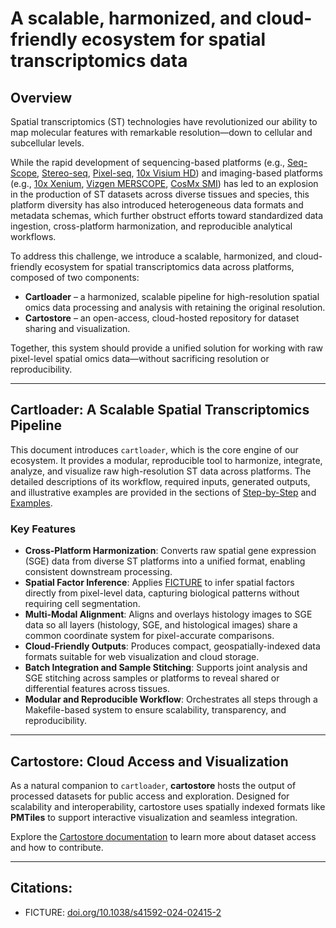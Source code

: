 # A scalable, harmonized, and cloud-friendly ecosystem for spatial transcriptomics data

## Overview
Spatial transcriptomics (ST) technologies have revolutionized our ability to map molecular features with remarkable resolution—down to cellular and subcellular levels. 

While the rapid development of sequencing-based platforms (e.g., [Seq-Scope](https://www.nature.com/articles/s41596-024-01065-0), [Stereo-seq](https://www.bgi.com/global/service/spatial-transcriptome-stereo-seq), [Pixel-seq](https://www.cell.com/cell/fulltext/S0092-8674(22)01367-8), [10x Visium HD](https://www.10xgenomics.com/platforms/visium)) and imaging-based platforms (e.g., [10x Xenium](https://www.10xgenomics.com/platforms/xenium), [Vizgen MERSCOPE](https://vizgen.com/merscope-ultra/), [CosMx SMI](https://nanostring.com/products/cosmx-spatial-molecular-imager)) has led to an explosion in the production of ST datasets across diverse tissues and species, this platform diversity has also introduced heterogeneous data formats and metadata schemas, which further obstruct efforts toward standardized data ingestion, cross-platform harmonization, and reproducible analytical workflows.

To address this challenge, we introduce a scalable, harmonized, and cloud-friendly ecosystem for spatial transcriptomics data across platforms, composed of two components:

- **Cartloader** – a harmonized, scalable pipeline for high-resolution spatial omics data processing and analysis with retaining the original resolution.
- **Cartostore** – an open-access, cloud-hosted repository for dataset sharing and visualization.

Together, this system should provide a unified solution for working with raw pixel-level spatial omics data—without sacrificing resolution or reproducibility.

---

## Cartloader: A Scalable Spatial Transcriptomics Pipeline

This document introduces `cartloader`, which is the core engine of our ecosystem. It provides a modular, reproducible tool to harmonize, integrate, analyze, and visualize raw high-resolution ST data across platforms. The detailed descriptions of its workflow, required inputs, generated outputs, and illustrative examples are provided in the sections of [Step-by-Step](./step_by_step/intro.md) and [Examples]().

### Key Features

- **Cross-Platform Harmonization**: Converts raw spatial gene expression (SGE) data from diverse ST platforms into a unified format, enabling consistent downstream processing.
- **Spatial Factor Inference**: Applies [FICTURE](https://www.nature.com/articles/s41592-024-02415-2) to infer spatial factors directly from pixel-level data, capturing biological patterns without requiring cell segmentation.
- **Multi-Modal Alignment**: Aligns and overlays histology images to SGE data so all layers (histology, SGE, and histological images) share a common coordinate system for pixel-accurate comparisons.
- **Cloud-Friendly Outputs**: Produces compact, geospatially-indexed data formats suitable for web visualization and cloud storage.
- **Batch Integration and Sample Stitching**: Supports joint analysis and SGE stitching across samples or platforms to reveal shared or differential features across tissues.
- **Modular and Reproducible Workflow**: Orchestrates all steps through a Makefile-based system to ensure scalability, transparency, and reproducibility.

---

## Cartostore: Cloud Access and Visualization

As a natural companion to `cartloader`, **cartostore** hosts the output of processed datasets for public access and exploration. Designed for scalability and interoperability, cartostore uses spatially indexed formats like **PMTiles** to support interactive visualization and seamless integration.

Explore the [Cartostore documentation](git@github.com:seqscope/cartostore.git) to learn more about dataset access and how to contribute.

---

## Citations:

<!-- * cartloader+cartostore: [doi-to-be-added](link-to-be-added) -->
* FICTURE: [doi.org/10.1038/s41592-024-02415-2](https://www.nature.com/articles/s41592-024-02415-2)

